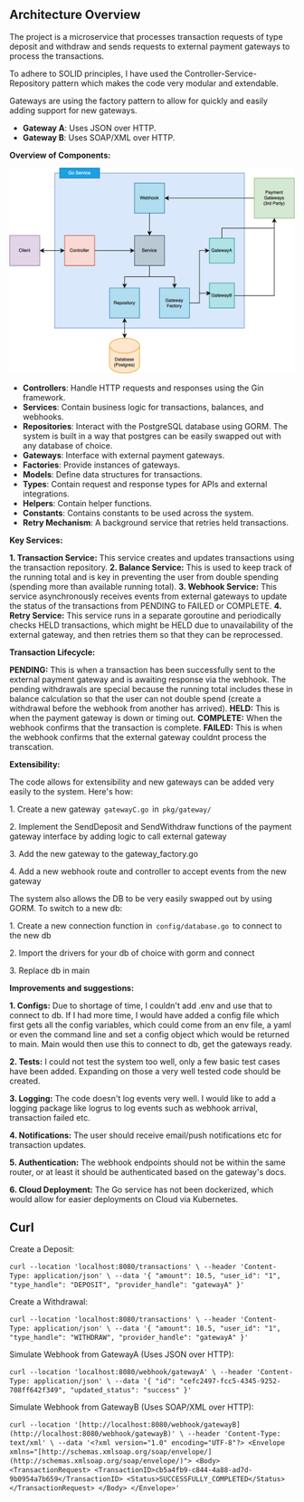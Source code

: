 

## **Architecture Overview**

The project is a microservice that processes transaction requests of type deposit and withdraw and sends requests to external payment gateways to process the transactions.

To adhere to SOLID principles, I have used the Controller-Service-Repository pattern which makes the code very modular and extendable.

Gateways are using the factory pattern to allow for quickly and easily adding support for new gateways.


-   **Gateway A**: Uses JSON over HTTP.
-   **Gateway B**: Uses SOAP/XML over HTTP.

**Overview of Components:**


![image](https://github.com/safisaleem/exinity-task/blob/main/diagram.png?raw=true)

-   **Controllers**: Handle HTTP requests and responses using the Gin framework.
-   **Services**: Contain business logic for transactions, balances, and webhooks.
-   **Repositories**: Interact with the PostgreSQL database using GORM. The system is built in a way that postgres can be easily swapped out with any database of choice.
-   **Gateways**: Interface with external payment gateways.
-   **Factories**: Provide instances of gateways.
-   **Models**: Define data structures for transactions.
-   **Types**: Contain request and response types for APIs and external integrations.
-   **Helpers**: Contain helper functions.
-  **Constants**: Contains constants to be used across the system.
-   **Retry Mechanism**: A background service that retries held transactions.

**Key Services:**

**1.⁠ ⁠Transaction Service:** This service creates and updates transactions using the transaction repository. 
**2.⁠ ⁠Balance Service:** This is used to keep track of the running total and is key in preventing the user from double spending (spending more than available running total).
**3.⁠ ⁠Webhook Service:** This service asynchronously  receives events from external gateways to update the status of the transactions from PENDING to FAILED or COMPLETE.
**4.⁠ ⁠Retry Service:** This service runs in a separate goroutine and periodically checks HELD transactions, which might be HELD due to unavailability of the external gateway, and then retries them so that they can be reprocessed.

**Transaction Lifecycle:**

**PENDING:** This is when a transaction has been successfully sent to the external payment gateway and is awaiting response via the webhook. The pending withdrawals are special because the running total includes these in balance calculation so that the user can not double spend (create a withdrawal before the webhook from another has arrived).
**HELD:** This is when the payment gateway is down or timing out.
**COMPLETE:** When the webhook confirms that the transaction is complete.
**FAILED:** This is when the webhook confirms that the external gateway couldnt process the transcation.

**Extensibility:**

The code allows for extensibility and new gateways can be added very easily to the system. Here's how:

1.⁠ ⁠Create a new gateway ⁠ `gatewayC.go` ⁠ in ⁠ `pkg/gateway/ `

2.⁠ ⁠Implement the SendDeposit and SendWithdraw functions of the payment gateway interface by adding logic to call external gateway

3.⁠ ⁠Add the new gateway to the gateway_factory.go

4.⁠ ⁠Add a new webhook route and controller to accept events from the new gateway

The system also allows the DB to be very easily swapped out by using GORM. To switch to a new db:

1.⁠ ⁠Create a new connection function in ⁠ `config/database.go` ⁠ to connect to the new db

2.⁠ ⁠Import the drivers for your db of choice with gorm and connect

3.⁠ ⁠Replace db in main


**Improvements and suggestions:**

**1.⁠ ⁠Configs:** Due to shortage of time, I couldn't add .env and use that to connect to db. If I had more time, I would have added a config file which first gets all the config variables, which could come from an env file, a yaml or even the command line and set a config object which would be returned to main. Main would then use this to connect to db, get the gateways ready.

**2.⁠ ⁠Tests:** I could not test the system too well, only a few basic test cases have been added. Expanding on those a very well tested code should be created.

**3.⁠ ⁠Logging:** The code doesn't log events very well. I would like to add a logging package like logrus to log events such as webhook arrival, transaction failed etc.

**4.⁠ ⁠Notifications:** The user should receive email/push notifications etc for transaction updates.

**5.⁠ ⁠Authentication:** The webhook endpoints should not be within the same router, or at least it should be authenticated based on the gateway's docs.

**6. Cloud Deployment:** The Go service has not been dockerized, which would allow for easier deployments on Cloud via Kubernetes.




## **Curl**

Create a Deposit:
```
curl --location 'localhost:8080/transactions' \ --header 'Content-Type: application/json' \ --data '{ "amount": 10.5, "user_id": "1", "type_handle": "DEPOSIT", "provider_handle": "gatewayA" }'
```
Create a Withdrawal:
```
curl --location 'localhost:8080/transactions' \ --header 'Content-Type: application/json' \ --data '{ "amount": 10.5, "user_id": "1", "type_handle": "WITHDRAW", "provider_handle": "gatewayA" }'
```

Simulate Webhook from GatewayA (Uses JSON over HTTP):

```
curl --location 'localhost:8080/webhook/gatewayA' \ --header 'Content-Type: application/json' \ --data '{ "id": "cefc2497-fcc5-4345-9252-708ff642f349", "updated_status": "success" }'
```
Simulate Webhook from GatewayB (Uses SOAP/XML over HTTP):
```
curl --location '[http://localhost:8080/webhook/gatewayB](http://localhost:8080/webhook/gatewayB)' \ --header 'Content-Type: text/xml' \ --data '<?xml version="1.0" encoding="UTF-8"?> <Envelope xmlns="[http://schemas.xmlsoap.org/soap/envelope/](http://schemas.xmlsoap.org/soap/envelope/)"> <Body> <TransactionRequest> <TransactionID>cb5a4fb9-c844-4a88-ad7d-9b0954a7b659</TransactionID> <Status>SUCCESSFULLY_COMPLETED</Status> </TransactionRequest> </Body> </Envelope>'
```
